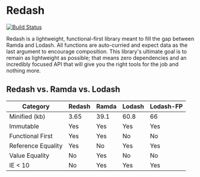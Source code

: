 Redash
======
[![Build Status](https://travis-ci.org/davezuko/redash.svg?branch=master)](https://travis-ci.org/davezuko/redash)

Redash is a lightweight, functional-first library meant to fill the gap between Ramda and Lodash. All functions are auto-curried and expect data as the last argument to encourage composition. This library's ultimate goal is to remain as lightweight as possible; that means zero dependencies and an incredibly focused API that will give you the right tools for the job and nothing more.

## Redash vs. Ramda vs. Lodash

Category           | Redash | Ramda | Lodash | Lodash-FP
------------------ | ------ | ----- | ------ | ---------
Minified (kb)      | 3.65   | 39.1  | 60.8   | 66 
Immutable          | Yes    | Yes   | Yes    | Yes
Functional First   | Yes    | Yes   | No     | No
Reference Equality | Yes    | No    | Yes    | Yes
Value Equality     | No     | Yes   | No     | No
IE < 10            | No     | Yes   | Yes    | Yes
